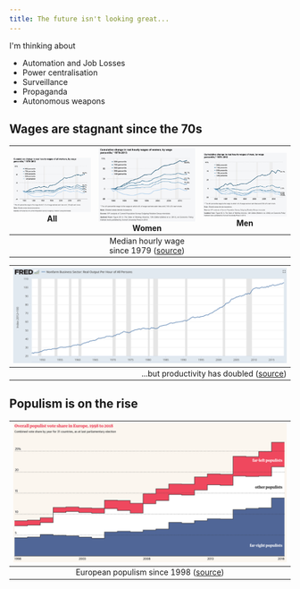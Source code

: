 ```yaml
---
title: The future isn't looking great...
---
```


I'm thinking about

- Automation and Job Losses
- Power centralisation
- Surveillance
- Propaganda
- Autonomous weapons

## Wages are stagnant since the 70s

| ![](pessimism.assets/image-20181124172230526.png)<br />All | ![](pessimism.assets/image-20181124172726707.png)<br />Women | ![](pessimism.assets/image-20181124172810338.png)<br />Men |
| :--------------------------------------------------------: | :----------------------------------------------------------: | :--------------------------------------------------------: |
|                                                            | Median hourly wage since 1979 ([source](https://www.epi.org/files/pdf/why-americas-workers-need-faster-wage-growth.pdf)) |                                                            |

| ![image-20181125175044276](pessimism.assets/image-20181125175044276-3186244.png) |
| -----------------------------------------------------------: |
| ...but productivity has doubled ([source](https://fred.stlouisfed.org/series/OPHNFB)) |

## Populism is on the rise

| ![image-20181125174048357](pessimism.assets/image-20181125174048357-3185648.png) |
| :----------------------------------------------------------: |
| European populism since 1998 ([source](https://www.theguardian.com/world/ng-interactive/2018/nov/20/revealed-one-in-four-europeans-vote-populist)) |

